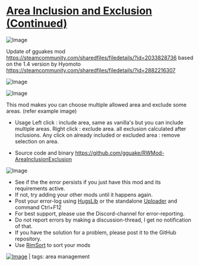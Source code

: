 # [Area Inclusion and Exclusion (Continued)]()

![Image](https://i.imgur.com/buuPQel.png)

Update of gguakes mod https://steamcommunity.com/sharedfiles/filedetails/?id=2033828736
based on the 1.4 version by Hyomoto https://steamcommunity.com/sharedfiles/filedetails/?id=2882216307

![Image](https://i.imgur.com/pufA0kM.png)
	
![Image](https://i.imgur.com/Z4GOv8H.png)

This mod makes you can choose multiple allowed area and exclude some areas.
(refer example image)

- Usage
Left click : include area, same as vanilla's but you can include multiple areas.
Right click : exclude area. all exclusion calculated after inclusions.
Any click on already included or excluded area : remove selection on area.


- Source code and binary
https://github.com/gguake/RWMod-AreaInclusionExclusion

![Image](https://i.imgur.com/PwoNOj4.png)



-  See if the the error persists if you just have this mod and its requirements active.
-  If not, try adding your other mods until it happens again.
-  Post your error-log using [HugsLib](https://steamcommunity.com/workshop/filedetails/?id=818773962) or the standalone [Uploader](https://steamcommunity.com/sharedfiles/filedetails/?id=2873415404) and command Ctrl+F12
-  For best support, please use the Discord-channel for error-reporting.
-  Do not report errors by making a discussion-thread, I get no notification of that.
-  If you have the solution for a problem, please post it to the GitHub repository.
-  Use [RimSort](https://github.com/RimSort/RimSort/releases/latest) to sort your mods

 

[![Image](https://img.shields.io/github/v/release/emipa606/AreaInclusionAndExclusion?label=latest%20version&style=plastic&color=9f1111&labelColor=black)](https://steamcommunity.com/sharedfiles/filedetails/changelog/) | tags: area management
